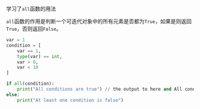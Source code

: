 学习了`all`函数的用法

`all`函数的作用是判断一个可迭代对象中的所有元素是否都为`True`，如果是则返回`True`，否则返回`False`。

```py
var = 1
condition = [
    var == 1,
    type(var) == int,
    var > 0,
    var < 10
]

if all(condition):
    print("All conditions are true") // the output to here and All conditions are true
else:
    print("At least one condition is false")
```